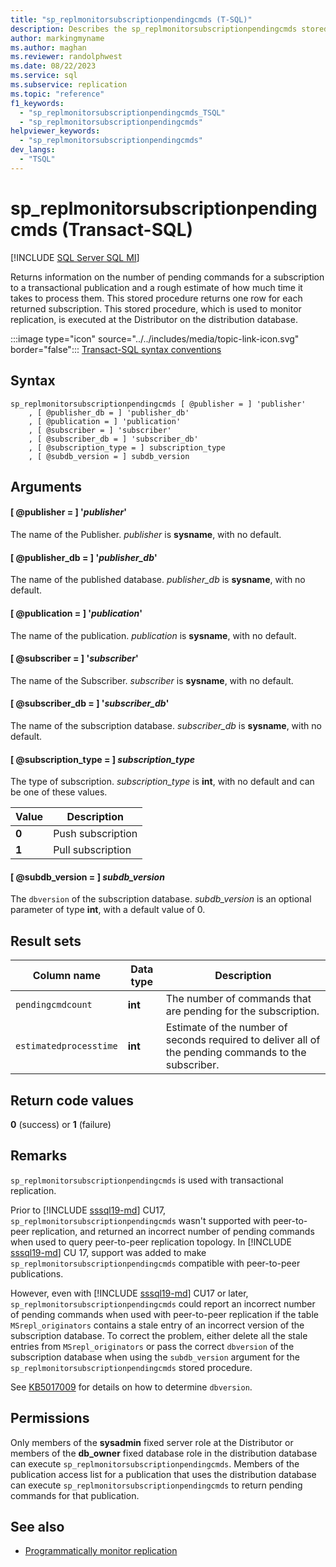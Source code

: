 ```yaml
---
title: "sp_replmonitorsubscriptionpendingcmds (T-SQL)"
description: Describes the sp_replmonitorsubscriptionpendingcmds stored procedure that returns information on the number of pending commands for a subscription to a transactional publication.
author: markingmyname
ms.author: maghan
ms.reviewer: randolphwest
ms.date: 08/22/2023
ms.service: sql
ms.subservice: replication
ms.topic: "reference"
f1_keywords:
  - "sp_replmonitorsubscriptionpendingcmds_TSQL"
  - "sp_replmonitorsubscriptionpendingcmds"
helpviewer_keywords:
  - "sp_replmonitorsubscriptionpendingcmds"
dev_langs:
  - "TSQL"
---
```

# sp_replmonitorsubscriptionpendingcmds (Transact-SQL)

[!INCLUDE [SQL Server SQL MI](../../includes/applies-to-version/sql-asdbmi.md)]

Returns information on the number of pending commands for a subscription to a transactional publication and a rough estimate of how much time it takes to process them. This stored procedure returns one row for each returned subscription. This stored procedure, which is used to monitor replication, is executed at the Distributor on the distribution database.

:::image type="icon" source="../../includes/media/topic-link-icon.svg" border="false"::: [Transact-SQL syntax conventions](../../t-sql/language-elements/transact-sql-syntax-conventions-transact-sql.md)

## Syntax

```syntaxsql
sp_replmonitorsubscriptionpendingcmds [ @publisher = ] 'publisher'
    , [ @publisher_db = ] 'publisher_db'
    , [ @publication = ] 'publication'
    , [ @subscriber = ] 'subscriber'
    , [ @subscriber_db = ] 'subscriber_db'
    , [ @subscription_type = ] subscription_type
    , [ @subdb_version = ] subdb_version
```

## Arguments

#### [ @publisher = ] '*publisher*'

The name of the Publisher. *publisher* is **sysname**, with no default.

#### [ @publisher_db = ] '*publisher_db*'

The name of the published database. *publisher_db* is **sysname**, with no default.

#### [ @publication = ] '*publication*'

The name of the publication. *publication* is **sysname**, with no default.

#### [ @subscriber = ] '*subscriber*'

The name of the Subscriber. *subscriber* is **sysname**, with no default.

#### [ @subscriber_db = ] '*subscriber_db*'

The name of the subscription database. *subscriber_db* is **sysname**, with no default.

#### [ @subscription_type = ] *subscription_type*

The type of subscription. *subscription_type* is **int**, with no default and can be one of these values.

| Value | Description |
| --- | --- |
| **0** | Push subscription |
| **1** | Pull subscription |

#### [ @subdb_version = ] *subdb_version*

The `dbversion` of the subscription database. *subdb_version* is an optional parameter of type **int**, with a default value of 0.

## Result sets

| Column name | Data type | Description |
| --- | --- | --- |
| `pendingcmdcount` | **int** | The number of commands that are pending for the subscription. |
| `estimatedprocesstime` | **int** | Estimate of the number of seconds required to deliver all of the pending commands to the subscriber. |

## Return code values

**0** (success) or **1** (failure)

## Remarks

`sp_replmonitorsubscriptionpendingcmds` is used with transactional replication.

Prior to [!INCLUDE [sssql19-md](../../includes/sssql19-md.md)] CU17, `sp_replmonitorsubscriptionpendingcmds` wasn't supported with peer-to-peer replication, and returned an incorrect number of pending commands when used to query peer-to-peer replication topology. In [!INCLUDE [sssql19-md](../../includes/sssql19-md.md)] CU 17, support was added to make `sp_replmonitorsubscriptionpendingcmds` compatible with peer-to-peer publications.

However, even with [!INCLUDE [sssql19-md](../../includes/sssql19-md.md)] CU17 or later, `sp_replmonitorsubscriptionpendingcmds` could report an incorrect number of pending commands when used with peer-to-peer replication if the table `MSrepl_originators` contains a stale entry of an incorrect version of the subscription database. To correct the problem, either delete all the stale entries from `MSrepl_originators` or pass the correct `dbversion` of the subscription database when using the `subdb_version` argument for the `sp_replmonitorsubscriptionpendingcmds` stored procedure.

See [KB5017009](https://support.microsoft.com/help/5017009) for details on how to determine `dbversion`.

## Permissions

Only members of the **sysadmin** fixed server role at the Distributor or members of the **db_owner** fixed database role in the distribution database can execute `sp_replmonitorsubscriptionpendingcmds`. Members of the publication access list for a publication that uses the distribution database can execute `sp_replmonitorsubscriptionpendingcmds` to return pending commands for that publication.

## See also

- [Programmatically monitor replication](../replication/monitor/programmatically-monitor-replication.md)
